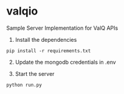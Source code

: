 # valqio
Sample Server Implementation for ValQ APIs

1. Install the dependencies

`pip install -r requirements.txt`

2. Update the mongodb credentials in .env

3. Start the server

`python run.py`
